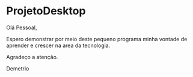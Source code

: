 # ProjetoDesktop

Olá Pessoal,

Espero demonstrar por meio deste pequeno programa minha vontade de aprender e crescer na area da tecnologia.

Agradeço a atenção.

Demetrio
